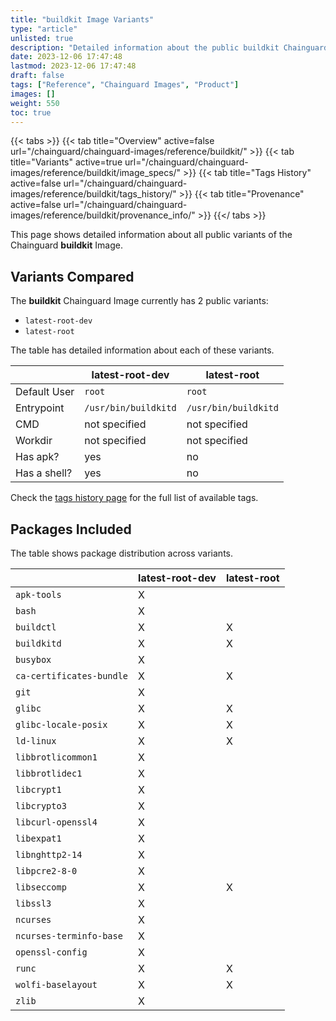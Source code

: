 ```yaml
---
title: "buildkit Image Variants"
type: "article"
unlisted: true
description: "Detailed information about the public buildkit Chainguard Image variants"
date: 2023-12-06 17:47:48
lastmod: 2023-12-06 17:47:48
draft: false
tags: ["Reference", "Chainguard Images", "Product"]
images: []
weight: 550
toc: true
---
```


{{< tabs >}}
{{< tab title="Overview" active=false url="/chainguard/chainguard-images/reference/buildkit/" >}}
{{< tab title="Variants" active=true url="/chainguard/chainguard-images/reference/buildkit/image_specs/" >}}
{{< tab title="Tags History" active=false url="/chainguard/chainguard-images/reference/buildkit/tags_history/" >}}
{{< tab title="Provenance" active=false url="/chainguard/chainguard-images/reference/buildkit/provenance_info/" >}}
{{</ tabs >}}

This page shows detailed information about all public variants of the Chainguard **buildkit** Image.

## Variants Compared
The **buildkit** Chainguard Image currently has 2 public variants: 

- `latest-root-dev`
- `latest-root`

The table has detailed information about each of these variants.

|              | latest-root-dev      | latest-root          |
|--------------|----------------------|----------------------|
| Default User | `root`               | `root`               |
| Entrypoint   | `/usr/bin/buildkitd` | `/usr/bin/buildkitd` |
| CMD          | not specified        | not specified        |
| Workdir      | not specified        | not specified        |
| Has apk?     | yes                  | no                   |
| Has a shell? | yes                  | no                   |

Check the [tags history page](/chainguard/chainguard-images/reference/buildkit/tags_history/) for the full list of available tags.

## Packages Included
The table shows package distribution across variants.

|                          | latest-root-dev | latest-root |
|--------------------------|-----------------|-------------|
| `apk-tools`              | X               |             |
| `bash`                   | X               |             |
| `buildctl`               | X               | X           |
| `buildkitd`              | X               | X           |
| `busybox`                | X               |             |
| `ca-certificates-bundle` | X               | X           |
| `git`                    | X               |             |
| `glibc`                  | X               | X           |
| `glibc-locale-posix`     | X               | X           |
| `ld-linux`               | X               | X           |
| `libbrotlicommon1`       | X               |             |
| `libbrotlidec1`          | X               |             |
| `libcrypt1`              | X               |             |
| `libcrypto3`             | X               |             |
| `libcurl-openssl4`       | X               |             |
| `libexpat1`              | X               |             |
| `libnghttp2-14`          | X               |             |
| `libpcre2-8-0`           | X               |             |
| `libseccomp`             | X               | X           |
| `libssl3`                | X               |             |
| `ncurses`                | X               |             |
| `ncurses-terminfo-base`  | X               |             |
| `openssl-config`         | X               |             |
| `runc`                   | X               | X           |
| `wolfi-baselayout`       | X               | X           |
| `zlib`                   | X               |             |

